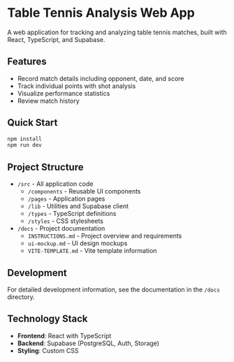# Table Tennis Analysis Web App

A web application for tracking and analyzing table tennis matches, built with React, TypeScript, and Supabase.

## Features

- Record match details including opponent, date, and score
- Track individual points with shot analysis
- Visualize performance statistics
- Review match history

## Quick Start

```bash
npm install
npm run dev
```

## Project Structure

- `/src` - All application code
  - `/components` - Reusable UI components
  - `/pages` - Application pages
  - `/lib` - Utilities and Supabase client
  - `/types` - TypeScript definitions
  - `/styles` - CSS stylesheets
- `/docs` - Project documentation
  - `INSTRUCTIONS.md` - Project overview and requirements
  - `ui-mockup.md` - UI design mockups
  - `VITE-TEMPLATE.md` - Vite template information

## Development

For detailed development information, see the documentation in the `/docs` directory.

## Technology Stack

- **Frontend**: React with TypeScript
- **Backend**: Supabase (PostgreSQL, Auth, Storage)
- **Styling**: Custom CSS